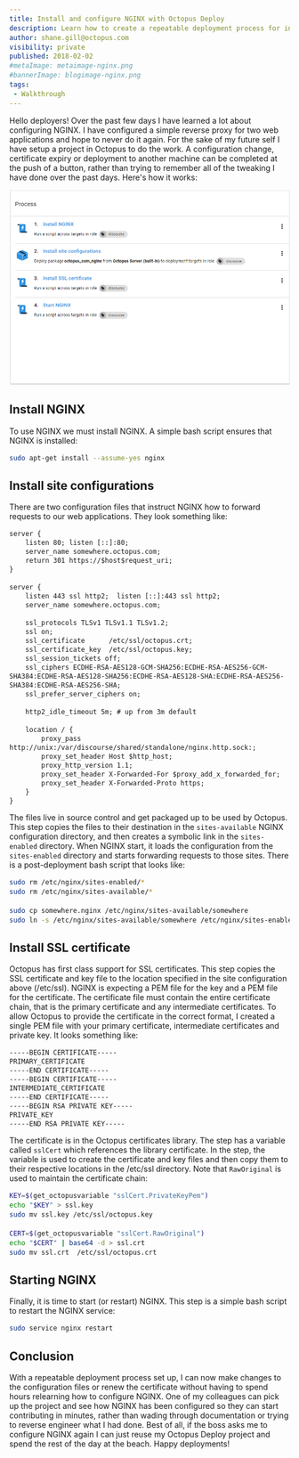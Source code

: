```yaml
---
title: Install and configure NGINX with Octopus Deploy
description: Learn how to create a repeatable deployment process for installing and configuring NGINX.
author: shane.gill@octopus.com
visibility: private
published: 2018-02-02
#metaImage: metaimage-nginx.png
#bannerImage: blogimage-nginx.png
tags:
 - Walkthrough
---
```


Hello deployers!  Over the past few days I have learned a lot about configuring NGINX. I have configured a simple reverse proxy for two web applications and hope to never do it again. For the sake of my future self I have setup a project in Octopus to do the work. A configuration change, certificate expiry or deployment to another machine can be completed at the push of a button, rather than trying to remember all of the tweaking I have done over the past days. Here's how it works:

![NGINX deployment process](install-and-configure-nginx/nginx-deployment-process.png)

## Install NGINX
To use NGINX we must install NGINX. A simple bash script ensures that NGINX is installed:

```bash
sudo apt-get install --assume-yes nginx
```

## Install site configurations
There are two configuration files that instruct NGINX how to forward requests to our web applications. They look something like:

```no-highlight
server {
    listen 80; listen [::]:80;
    server_name somewhere.octopus.com;
    return 301 https://$host$request_uri;
}

server {
    listen 443 ssl http2;  listen [::]:443 ssl http2;
    server_name somewhere.octopus.com;

    ssl_protocols TLSv1 TLSv1.1 TLSv1.2;
    ssl on;
    ssl_certificate      /etc/ssl/octopus.crt;
    ssl_certificate_key  /etc/ssl/octopus.key;
    ssl_session_tickets off;
    ssl_ciphers ECDHE-RSA-AES128-GCM-SHA256:ECDHE-RSA-AES256-GCM-SHA384:ECDHE-RSA-AES128-SHA256:ECDHE-RSA-AES128-SHA:ECDHE-RSA-AES256-SHA384:ECDHE-RSA-AES256-SHA;
    ssl_prefer_server_ciphers on;

    http2_idle_timeout 5m; # up from 3m default

    location / {
        proxy_pass http://unix:/var/discourse/shared/standalone/nginx.http.sock:;
        proxy_set_header Host $http_host;
        proxy_http_version 1.1;
        proxy_set_header X-Forwarded-For $proxy_add_x_forwarded_for;
        proxy_set_header X-Forwarded-Proto https;
    }
}
```

The files live in source control and get packaged up to be used by Octopus. This step copies the files to their destination in the `sites-available` NGINX configuration directory, and then creates a symbolic link in the `sites-enabled` directory. When NGINX start, it loads the configuration from the `sites-enabled` directory and starts forwarding requests to those sites. There is a post-deployment bash script that looks like:

```bash
sudo rm /etc/nginx/sites-enabled/*
sudo rm /etc/nginx/sites-available/*

sudo cp somewhere.nginx /etc/nginx/sites-available/somewhere
sudo ln -s /etc/nginx/sites-available/somewhere /etc/nginx/sites-enabled/somewhere
```

## Install SSL certificate
Octopus has first class support for SSL certificates. This step copies the SSL certificate and key file to the location specified in the site configuration above (/etc/ssl). NGINX is expecting a PEM file for the key and a PEM file for the certificate. The certificate file must contain the entire certificate chain, that is the primary certificate and any intermediate certificates. To allow Octopus to provide the certificate in the correct format, I created a single PEM file with your primary certificate, intermediate certificates and private key. It looks something like:

```no-highlight
-----BEGIN CERTIFICATE-----
PRIMARY_CERTIFICATE
-----END CERTIFICATE-----
-----BEGIN CERTIFICATE-----
INTERMEDIATE_CERTIFICATE
-----END CERTIFICATE-----
-----BEGIN RSA PRIVATE KEY-----
PRIVATE_KEY
-----END RSA PRIVATE KEY-----
```

The certificate is in the Octopus certificates library. The step has a variable called `sslCert` which references the library certificate. In the step, the variable is used to create the certificate and key files and then copy them to their respective locations in the /etc/ssl directory. Note that `RawOriginal` is used to maintain the certificate chain:

```bash
KEY=$(get_octopusvariable "sslCert.PrivateKeyPem")
echo "$KEY" > ssl.key
sudo mv ssl.key /etc/ssl/octopus.key

CERT=$(get_octopusvariable "sslCert.RawOriginal")
echo "$CERT" | base64 -d > ssl.crt
sudo mv ssl.crt  /etc/ssl/octopus.crt
```

## Starting NGINX
Finally, it is time to start (or restart) NGINX. This step is a simple bash script to restart the NGINX service:

```bash
sudo service nginx restart
```

## Conclusion
With a repeatable deployment process set up, I can now make changes to the configuration files or renew the certificate without having to spend hours relearning how to configure NGINX. One of my colleagues can pick up the project and see how NGINX has been configured so they can start contributing in minutes, rather than wading through documentation or trying to reverse engineer what I had done. Best of all, if the boss asks me to configure NGINX again I can just reuse my Octopus Deploy project and spend the rest of the day at the beach. Happy deployments!

